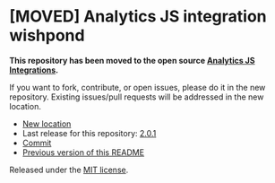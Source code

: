 
# [MOVED] Analytics JS integration wishpond

**This repository has been moved to the open source [Analytics JS Integrations](https://github.com/segmentio/analytics.js-integrations).**

If you want to fork, contribute, or open issues, please do it in the new repository. Existing issues/pull requests will be addressed in the new location.

* [New location](https://github.com/segmentio/analytics.js-integrations/tree/master/integrations/wishpond)
* Last release for this repository: [2.0.1](https://github.com/segment-integrations/analytics.js-integration-wishpond/releases/tag/2.0.1)
* [Commit](https://github.com/segmentio/analytics.js-integrations/commit/19c3c5701788bf40a3e5d7a268dd0a0e564c0988)
* [Previous version of this README](README-OLD.md)

Released under the [MIT license](LICENSE).
